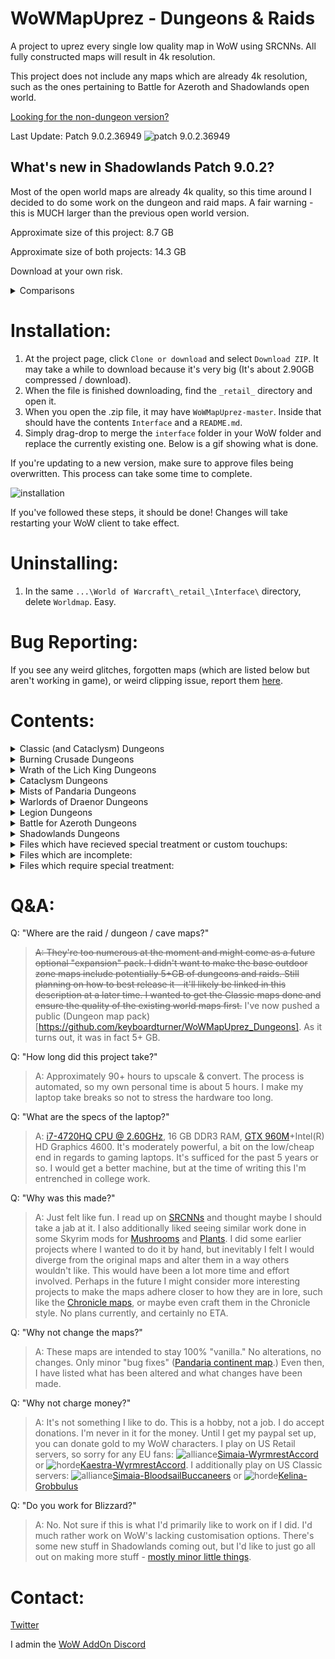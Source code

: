 # WoWMapUprez - Dungeons & Raids
A project to uprez every single low quality map in WoW using SRCNNs. All fully constructed maps will result in 4k resolution.

This project does not include any maps which are already 4k resolution, such as the ones pertaining to Battle for Azeroth and Shadowlands open world.

[logo]: https://wow.zamimg.com/images/icons/expansions/shadowlands.png

[Looking for the non-dungeon version?](https://github.com/keyboardturner/WoWMapUprez)

Last Update:  Patch 9.0.2.36949 ![patch 9.0.2.36949][logo]


## What's new in Shadowlands Patch 9.0.2?

Most of the open world maps are already 4k quality, so this time around I decided to do some work on the dungeon and raid maps. A fair warning - this is MUCH larger than the previous open world version.

<!-- dropdown -->
<!-- BFA → Shadowlands Patch: link -->
<!-- Only install this if you are updating from patch 8.3.0 to 9.0.n -->

Approximate size of this project: 8.7 GB

Approximate size of both projects: 14.3 GB

Download at your own risk.

<details>
	<summary>Comparisons</summary>
	<img src="https://i.imgur.com/ZR8QOmt.png">
	<img src="https://i.imgur.com/LxaVbIH.png">
	<img src="https://i.imgur.com/i2MhB0D.png">
</details>

# Installation:

1. At the project page, click `Clone or download` and select `Download ZIP`. It may take a while to download because it's very big (It's about 2.90GB compressed / download).
2. When the file is finished downloading, find the `_retail_` directory and open it.
3. When you open the .zip file, it may have `WoWMapUprez-master`. Inside that should have the contents `Interface` and a `README.md`.
4. Simply drag-drop to merge the `interface` folder in your WoW folder and replace the currently existing one. Below is a gif showing what is done.

If you're updating to a new version, make sure to approve files being overwritten. This process can take some time to complete.

![installation](https://cdn.discordapp.com/attachments/674816552595488778/674845234047221780/2020-02-05_21-01-02.gif)

If you've followed these steps, it should be done! Changes will take restarting your WoW client to take effect.

# Uninstalling:

1. In the same `...\World of Warcraft\_retail_\Interface\` directory, delete `Worldmap`. Easy.

# Bug Reporting:

If you see any weird glitches, forgotten maps (which are listed below but aren't working in game), or weird clipping issue, report them [here](https://github.com/keyboardturner/WoWMapUprez/issues).

# Contents:
<details>
  <summary>Classic (and Cataclysm) Dungeons</summary>
	
 	AhnQiraj
	BlackFathomDeeps
 	BlackrockDepths
  	BlackrockPetBattle
  	BlackrockScenario
  	BlackrockSpire
  	BlackwingLair
  	DeadminesWestfall
  	DireMaul
  	Gnomeregan
  	GnomereganPetBattle
  	Maraudon
  	MoltenCore
  	PetBattlelStratholme
  	Ragerfire
  	RazorfenDowns
  	RazorfenKraul
  	RuinsofAhnQiraj
  	ScarletHalls
  	ScarletHallsDarkRanger
  	ScarletMonastery
  	ScarletMonestaryDK
  	Scholomance
  	ShadowfangKeep
  	StockadeScenario
  	Stratholme
  	StratholmePaladinClassMount
  	TheDeadmines
  	TheDeadminesPetBattle
  	TheStockade
  	TheTempleofAtalHakkar
  	Uldaman
  	WailingCaverns
  	WailingCavernsPetBattle
  	ZulFarrak
</details>
<details>
	<summary>Burning Crusade Dungeons</summary>
	
	AuchenaiCrypts
	BlackTempl
	BlackTempleScenario
  	CoilfangReservoir
  	CoTHillsbradFoothills
  	CoTMountHyjal
  	CoTTheBlackMorass
  	GruulsLair
  	HellfireRamparts
  	Karazhan
  	KarazhanScenario
  	MagistersTerrace
  	Magtheridonslair
  	ManaTombs
  	SethekkHalls
  	ShadowLabyrinth
  	SunwellPlateau
  	TempestKeep
  	TheArcatraz
  	TheBloodFurnace
  	TheBotanica
  	TheMechanar
  	TheShatteredHalls
  	TheSlavePens
  	TheSteamvault
  	TheUnderbog
  	TKArcatrazScenario
  	ZulAman
</details>
<details>
	<summary>Wrath of the Lich King Dungeons</summary>
	
	AhnKahet
  	AzjolNerub
  	CoTStratholme
  	DrakTharonKeep
  	GunDrak
  	HallsofReflection
  	IcecrownCitadel
  	IcecrownCitadelDeathKnight
  	IcecrownDeathknight
  	Naxxramas
  	OnyxiasLair
  	PitofSaron
  	PitofSaronDK
  	TheArgentColiseum
  	TheEyeOfEternity
  	TheEyeofEternityMageClassMount
  	TheForgeofSouls
  	TheNexus
  	TheNexusLegendary
  	TheObsidianSanctum
  	TheOculus
  	TheRubySanctum
  	TheRubySanctumDKMountScenario
  	Ulduar
  	Ulduar7 (Halls of Stone)
  	Ulduar77 (Halls of Stone again)
  	UlduarMagni
  	UtgardeKeep
  	UtgardePinnacle
  	VaultofArchavon
  	VioletHold
</details>
<details>
	<summary>Cataclysm Dungeons</summary>
	
	Baradinhold
  	BlackrockCaverns
  	BlackwingDescent
  	BlackwingDescentScenario
  	DragonSoul
  	EndTime
  	Firelands
  	FirelandsShaman
  	HallsOfOrigination
  	HallsOfOriginationScenario
  	HourofTwilight
  	LostCityofTolvir
  	TheBastionofTwilight
  	TheStoneCore
  	TheVortexPinnacle
  	Throneofthefourwinds
  	ThroneOfTides
  	WellOfEternity
</details>
<details>
	<summary>Mists of Pandaria Dungeons</summary>
	
	EastTemple (Temple of the Jade Serpent)
  	HeartOfFear
  	MogushanPalace
  	MogushanPalaceScenario
  	MogushanVaults
  	OrgrimmarRaid
  	OrgrimmarRaidScenario
  	ShadowpanHideout
  	SiegeofNiuzaoTemple
  	StormstoutBrewery
  	StormstoutBreweryScenario
  	TerraceOfEndlessSpring
  	TerraceOfEndlessSpringScenario
  	TheGreatWall (Gate of the Setting Sun)
  	ThunderKingLootRoom
  	ThunderKingRaid
</details>
<details>
	<summary>Warlords of Draenor Dungeons</summary>
	
	BlackrockTrainDepotDungeon
  	DraenorAuchindoun
  	FoundryRaid
  	HellfireRaid
  	HighmaulRaid
  	IronDocks
  	OgreMines
  	OvergrownOutpost
  	ShadowmoonDungeon
  	SpiresofArakDungeon
</details>
<details>
	<summary>Legion Dungeons</summary>

	AraukNashalIntroScenario
  	ArcwayScenario
  	ArgusDungeon
  	ArgusRaid
  	AszunaDungeon
  	AszunaDungeonExterior
  	BlackRookHoldDungeon
  	BlackRookHoldScenario
  	DarkheartThicket
  	GloamingReef
  	Hallsofvalor
  	HallsOfValorWarriorClassMount
  	HelheimDungeonDock
  	HelheimRaid
  	LegionKarazhanDungeon
  	NeltharionsLair
  	NightmareRaid
  	SuramarNoblesDistrict
  	SuramarRaid
  	TheVioletHoldAcquisition
  	TombofSargerasDungeon
  	TombRaid
  	VaultOfTheWardens
  	VaultOfTheWardensDH
</details>
<details>
	<summary>Battle for Azeroth Dungeons</summary>
	
	CityOfGold
  	CrucibleOfStorms_Bottom
  	EternalPalace_A
  	KezanDungeon
  	KingsRest
  	KulTirasPirateTownDungeon
  	MechagonDungeon
  	MechagonDungeonExterior
  	NazjatarRaidEntrance
  	NZothRaid
  	PrisonDungeon
  	ShrineOfTheStorm
  	SiegeOfBoralus
  	TempleOfSethralissA
  	Uldir
  	UnderrotExterior
  	Waycrest
  	ZuldazarRaid_Jaina
  	ZuldazarRaidA
</details>
<details>
	<summary>Shadowlands Dungeons</summary>
	
	DeOtherSide_Ardenweald
  	HallsOfAtonement_A
  	MistsoFTirneScithe
  	NathriaRaid_A
  	NecroticWake_A
  	Plaguefall
  	Plaguefall_B
  	SanguineDepths_A
  	SanguineDepths_B
  	SpiresOfAscension_A
  	TheaterOfPain
</details>
<details>
	<summary>Files which have recieved special treatment or custom touchups:</summary>
	
  	[N/A]
</details>

<details>
	<summary>Files which are incomplete:</summary>
	
  	[N/A]
</details>
<details>
	<summary>Files which require special treatment:</summary>
	
  	[N/A]
</details>

# Q&A:

Q: "Where are the raid / dungeon / cave maps?"

> ~~A: They're too numerous at the moment and might come as a future optional "expansion" pack. I didn't want to make the base outdoor zone maps include potentially 5+GB of dungeons and raids. Still planning on how to best release it - it'll likely be linked in this description at a later time. I wanted to get the Classic maps done and ensure the quality of the existing world maps first.~~ I've now pushed a public (Dungeon map pack)[https://github.com/keyboardturner/WoWMapUprez_Dungeons]. As it turns out, it was in fact 5+ GB.

Q: "How long did this project take?"

> A: Approximately 90+ hours to upscale & convert. The process is automated, so my own personal time is about 5 hours. I make my laptop take breaks so not to stress the hardware too long.

Q: "What are the specs of the laptop?"

> A: [i7-4720HQ CPU @ 2.60GHz](https://www.cpubenchmark.net/cpu.php?cpu=Intel+Core+i7-4720HQ+%40+2.60GHz&id=2448), 16 GB DDR3 RAM, [GTX 960M](https://www.videocardbenchmark.net/gpu.php?gpu=GeForce+GTX+960M&id=3176)+Intel(R) HD Graphics 4600. It's moderately powerful, a bit on the low/cheap end in regards to gaming laptops. It's sufficed for the past 5 years or so. I would get a better machine, but at the time of writing this I'm entrenched in college work.

Q: "Why was this made?"

> A: Just felt like fun. I read up on [SRCNNs](http://mmlab.ie.cuhk.edu.hk/projects/SRCNN.html) and thought maybe I should take a jab at it. I also additionally liked seeing similar work done in some Skyrim mods for [Mushrooms](https://www.nexusmods.com/skyrimspecialedition/mods/26103?tab=images) and [Plants](https://www.nexusmods.com/skyrimspecialedition/mods/26104?tab=images). I did some earlier projects where I wanted to do it by hand, but inevitably I felt I would diverge from the original maps and alter them in a way others wouldn't like. This would have been a lot more time and effort involved. Perhaps in the future I might consider more interesting projects to make the maps adhere closer to how they are in lore, such like the [Chronicle maps](https://i.imgur.com/35Y0pdi.jpg), or maybe even craft them in the Chronicle style. No plans currently, and certainly no ETA.

Q: "Why not change the maps?"

> A: These maps are intended to stay 100% "vanilla." No alterations, no changes. Only minor "bug fixes" ([Pandaria continent map](https://twitter.com/keyboardturn/status/1218823545028927489).) Even then, I have listed what has been altered and what changes have been made.

Q: "Why not charge money?"

> A: It's not something I like to do. This is a hobby, not a job. I do accept donations. I'm never in it for the money. Until I get my paypal set up, you can donate gold to my WoW characters. I play on US Retail servers, so sorry for any EU fans: ![alliance](https://wow.zamimg.com/images/icons/alliance.png)[Simaia-WyrmrestAccord](https://worldofwarcraft.com/en-us/character/us/wyrmrest-accord/simaia) or ![horde](https://wow.zamimg.com/images/icons/horde.png)[Kaestra-WyrmrestAccord](https://worldofwarcraft.com/en-us/character/us/wyrmrest-accord/kaestra). I additionally play on US Classic servers: ![alliance](https://wow.zamimg.com/images/icons/alliance.png)[Simaia-BloodsailBuccaneers](https://us.forums.blizzard.com/en/wow/u/simaia-bloodsail-buccaneers/) or ![horde](https://wow.zamimg.com/images/icons/horde.png)[Kelina-Grobbulus](https://us.forums.blizzard.com/en/wow/u/kelina-grobbulus/)

Q: "Do you work for Blizzard?"

> A: No. Not sure if this is what I'd primarily like to work on if I did. I'd much rather work on WoW's lacking customisation options. There's some new stuff in Shadowlands coming out, but I'd like to just go all out on making more stuff - [mostly minor little things](https://twitter.com/keyboardturn/status/1197625790671622146).

# Contact:

[Twitter](https://twitter.com/keyboardturn)

I admin the [WoW AddOn Discord](http://discord.gg/sXy46yZ)
